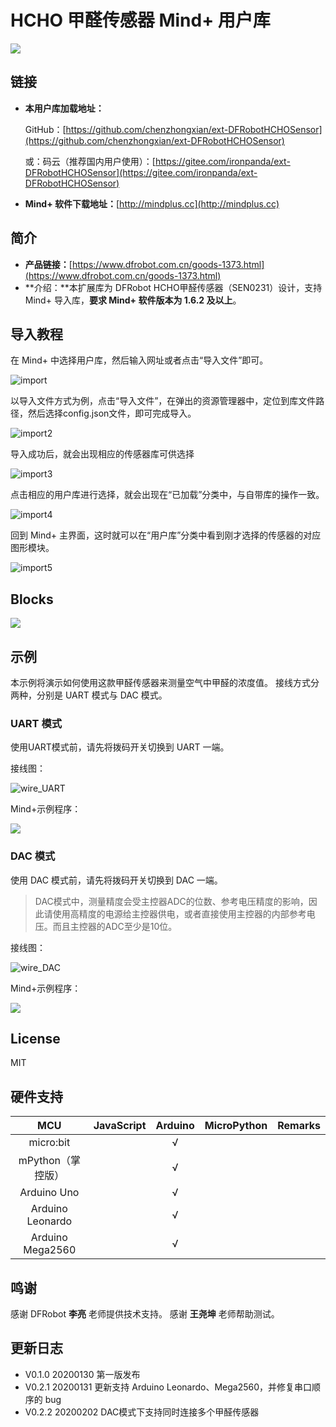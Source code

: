 # HCHO 甲醛传感器 Mind+ 用户库

![](./arduinoC/_images/featured.png)

## 链接

- **本用户库加载地址：**

  GitHub：[https://github.com/chenzhongxian/ext-DFRobotHCHOSensor](https://github.com/chenzhongxian/ext-DFRobotHCHOSensor)

  或：码云（推荐国内用户使用）：[https://gitee.com/ironpanda/ext-DFRobotHCHOSensor](https://gitee.com/ironpanda/ext-DFRobotHCHOSensor) 

- **Mind+ 软件下载地址：**[http://mindplus.cc](http://mindplus.cc)

## 简介

- **产品链接：**[https://www.dfrobot.com.cn/goods-1373.html](https://www.dfrobot.com.cn/goods-1373.html)
- **介绍：**本扩展库为 DFRobot HCHO甲醛传感器（SEN0231）设计，支持 Mind+ 导入库，**要求 Mind+ 软件版本为 1.6.2 及以上**。

## 导入教程

在 Mind+ 中选择用户库，然后输入网址或者点击“导入文件”即可。

![import](arduinoC/_images/import.png)

以导入文件方式为例，点击“导入文件”，在弹出的资源管理器中，定位到库文件路径，然后选择config.json文件，即可完成导入。

![import2](arduinoC/_images/import2.png)

导入成功后，就会出现相应的传感器库可供选择

![import3](arduinoC/_images/import3.png)

点击相应的用户库进行选择，就会出现在“已加载”分类中，与自带库的操作一致。

![import4](arduinoC/_images/import4.png)

回到 Mind+ 主界面，这时就可以在“用户库”分类中看到刚才选择的传感器的对应图形模块。

![import5](arduinoC/_images/import5.png)

## Blocks

![](./arduinoC/_images/block.png)

## 示例

本示例将演示如何使用这款甲醛传感器来测量空气中甲醛的浓度值。
接线方式分两种，分别是 UART 模式与 DAC 模式。

### UART 模式

使用UART模式前，请先将拨码开关切换到 UART 一端。

接线图：

![wire_UART](./arduinoC/_images/wire_UART.png)

Mind+示例程序：

![](./arduinoC/_images/example1.png)

### DAC 模式

使用 DAC 模式前，请先将拨码开关切换到 DAC 一端。

> DAC模式中，测量精度会受主控器ADC的位数、参考电压精度的影响，因此请使用高精度的电源给主控器供电，或者直接使用主控器的内部参考电压。而且主控器的ADC至少是10位。

接线图：

![wire_DAC](./arduinoC/_images/wire_DAC.png)

Mind+示例程序：

![](./arduinoC/_images/example3.png)

## License

MIT

## 硬件支持

MCU                | JavaScript    | Arduino   | MicroPython    | Remarks
:----------------: | :----------: | :----------: | :---------: | :---:
micro:bit        |             |       √       |             | 
mPython（掌控版）        |             |        √      |             | 
Arduino Uno    |             |        √      |             | 
Arduino Leonardo | | √ | | 
Arduino Mega2560 | | √ | | 

## 鸣谢

感谢 DFRobot **李亮** 老师提供技术支持。 
感谢 **王尧坤** 老师帮助测试。

## 更新日志

- V0.1.0 20200130 第一版发布
- V0.2.1 20200131 更新支持 Arduino Leonardo、Mega2560，并修复串口顺序的 bug
- V0.2.2 20200202 DAC模式下支持同时连接多个甲醛传感器

